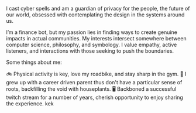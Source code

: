 I cast cyber spells and am a guardian of privacy for the people, the future of our world, obsessed with contemplating the design in the systems around us.

I’m a finance bot, but my passion lies in finding ways to create genuine impacts in actual communities. My interests intersect somewhere between computer science, philosophy, and symbology. I value empathy, active listeners, and interactions with those seeking to push the boundaries.

Some things about me:

🚲 Physical activity is key, love my roadbike, and stay sharp in the gym.
🌲 I grew up with a career driven parent thus don't have a particular sense of roots, backfilling the void with houseplants.
🖥️ Backboned a successful twitch stream for a number of years, cherish opportunity to enjoy sharing the experience. kek
